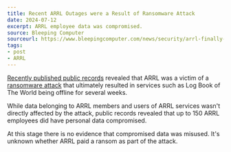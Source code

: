 ```yaml
---
title: Recent ARRL Outages were a Result of Ransomware Attack
date: 2024-07-12
excerpt: ARRL employee data was compromised.
source: Bleeping Computer
sourceurl: https://www.bleepingcomputer.com/news/security/arrl-finally-confirms-ransomware-gang-stole-data-in-cyberattack/
tags:
- post
- ARRL
---
```

[Recently published public records](https://www.maine.gov/agviewer/content/ag/985235c7-cb95-4be2-8792-a1252b4f8318/bdd10bdd-4af6-4289-b4f0-08b468c0ce65.html) revealed that ARRL was a victim of a [ransomware attack](https://www.bleepingcomputer.com/news/security/arrl-finally-confirms-ransomware-gang-stole-data-in-cyberattack/) that ultimately resulted in services such as Log Book of The World being offline for several weeks.

While data belonging to ARRL members and users of ARRL services wasn't directly affected by the attack, public records revealed that up to 150 ARRL employees did have personal data compromised.

At this stage there is no evidence that compromised data was misused. It's unknown whether ARRL paid a ransom as part of the attack.
